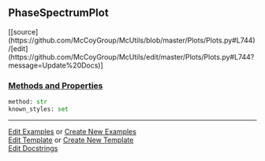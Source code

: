 ## <a id="McUtils.Plots.Plots.PhaseSpectrumPlot">PhaseSpectrumPlot</a> 
<div class="docs-source-link" markdown="1">
[[source](https://github.com/McCoyGroup/McUtils/blob/master/Plots/Plots.py#L744)/[edit](https://github.com/McCoyGroup/McUtils/edit/master/Plots/Plots.py#L744?message=Update%20Docs)]
</div>



<div class="collapsible-section">
 <div class="collapsible-section collapsible-section-header" markdown="1">
 
### <a class="collapse-link" data-toggle="collapse" href="#methods">Methods and Properties</a> <a class="float-right" data-toggle="collapse" href="#methods"><i class="fa fa-chevron-down"></i></a>

 </div>
 <div class="collapsible-section collapsible-section-body collapse" id="methods" markdown="1">

```python
method: str
known_styles: set
```


 </div>
</div>




___

[Edit Examples](https://github.com/McCoyGroup/McUtils/edit/gh-pages/ci/examples/McUtils/Plots/Plots/PhaseSpectrumPlot.md) or 
[Create New Examples](https://github.com/McCoyGroup/McUtils/new/gh-pages/?filename=ci/examples/McUtils/Plots/Plots/PhaseSpectrumPlot.md) <br/>
[Edit Template](https://github.com/McCoyGroup/McUtils/edit/gh-pages/ci/docs/McUtils/Plots/Plots/PhaseSpectrumPlot.md) or 
[Create New Template](https://github.com/McCoyGroup/McUtils/new/gh-pages/?filename=ci/docs/templates/McUtils/Plots/Plots/PhaseSpectrumPlot.md) <br/>
[Edit Docstrings](https://github.com/McCoyGroup/McUtils/edit/master/Plots/Plots.py#L744?message=Update%20Docs)
